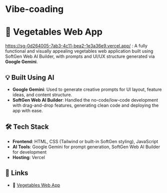 # Vibe-coading

# 🥦 Vegetables Web App
https://sg-0d264005-7ab3-4c11-bea2-1e3a36e9.vercel.app/ : A fully functional and visually appealing vegetables web application built using SoftGen Web AI Builder, with prompts and UI/UX structure generated via **Google Gemini**.


## 💡 Built Using AI

- **Google Gemini**: Used to generate creative prompts for UI layout, feature ideas, and content structure.
- **SoftGen Web AI Builder**: Handled the no-code/low-code development with drag-and-drop features, generating clean code and deploying the app with ease.

## 🛠 Tech Stack

- **Frontend**: HTML, CSS (Tailwind or built-in SoftGen styling), JavaScript
- **AI Tools**: Google Gemini for prompt generation, SoftGen Web AI Builder for development
- **Hosting**: Vercel


## 📎 Links

- 🔗 [Vegetables Web App](https://sg-0d264005-7ab3-4c11-bea2-1e3a36e9.vercel.app/)



